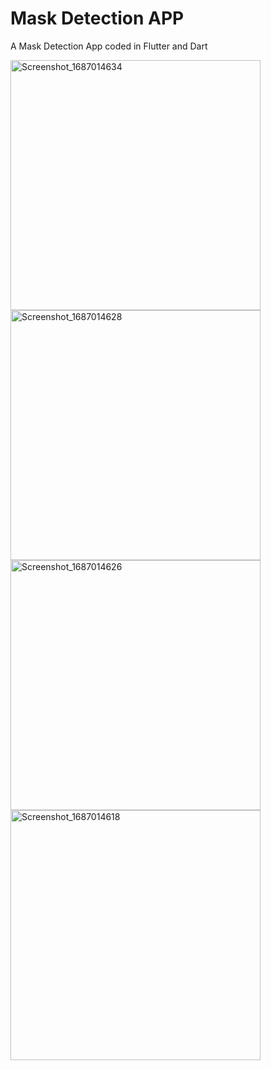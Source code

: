 # Mask Detection APP

A Mask Detection App coded in Flutter and Dart

<div>
  <img src="https://github.com/mehmetakdumn604/mask-detection/assets/57302933/fe59fa76-14a6-4f03-a81f-d91fe200ef99" alt="Screenshot_1687014634" width="400" />
  <img src="https://github.com/mehmetakdumn604/mask-detection/assets/57302933/3769a38a-5701-4c83-8163-a4734b0bafeb" alt="Screenshot_1687014628" width="400" />
</div>
<div>
  <img src="https://github.com/mehmetakdumn604/mask-detection/assets/57302933/ddc9a7be-1c80-40fd-bd9a-e2a2acfe52c5" alt="Screenshot_1687014626" width="400" />
  <img src="https://github.com/mehmetakdumn604/mask-detection/assets/57302933/21052cf5-4390-45f7-b218-1fcf69335f8d" alt="Screenshot_1687014618" width="400" />
</div>
